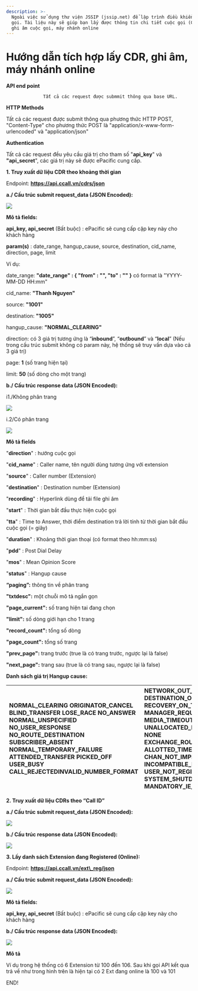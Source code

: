```yaml
---
description: >-
  Ngoài việc sử dụng thư viện JSSIP (jssip.net) để lập trình điều khiển cuộc
  gọi. Tài liệu này sẽ giúp bạn lấy được thông tin chi tiết cuộc gọi (CDR), file
  ghi âm cuộc gọi, máy nhánh online
---
```


# Hướng dẫn tích hợp lấy CDR, ghi âm, máy nhánh online

**API end point**

                  Tất cả các request được submmit thông qua base URL.

**HTTP Methods**

 Tất cả các request được submit thông qua phương thức HTTP POST, "Content-Type" cho phương thức POST là "application/x-www-form-urlencoded" và "application/json"

**Authentication**

 Tất cả các request đều yêu cầu giá trị cho tham số "**api\_key**" và **"api\_secret**", các giá trị này sẽ được ePacific cung cấp. 

**1. Truy xuất dữ liệu CDR theo khoảng thời gian**

Endpoint: **https://api.ccall.vn/cdrs/json**

**a./ Cấu trúc submit request\_data \(JSON Encoded\):**

![](.gitbook/assets/api-submission.png)

**Mô tả fields:**

 **api\_key, api\_secret** \(Bất buộc\) : ePacific sẽ cung cấp cặp key này cho khách hàng

 **param\(s\)** : date\_range, hangup\_cause, source, destination, cid\_name, direction, page, limit

 Ví dụ:

date\_range: **"date\_range" : { "from" : "", "to" : "" }** có format là "YYYY-MM-DD HH:mm"

cid\_name: **"Thanh Nguyen"**

source: **"1001"**

destination: **"1005"**

hangup\_cause: **"NORMAL\_CLEARING"** 

direction: có 3 giá trị tương ứng là “**inbound**”, “**outbound**” và “**local**” \(Nếu trong cấu trúc submit không có param này, hệ thống sẽ truy vấn dựa vào cả 3 giá trị\)

page: **1** \(số trang hiện tại\)

limit: **50** \(số dòng cho một trang\)

**b./ Cấu trúc response data \(JSON Encoded\):**

i1./Không phân trang

![](.gitbook/assets/api-nonpage.png)

i.2/Có phân trang

![](.gitbook/assets/api-paging.png)



**Mô tả fields**

 "**direction**" : hướng cuộc gọi

 "**cid\_name**" : Caller name, tên người dùng tương ứng với extension

 "**source**" : Caller number \(Extension\)

 "**destination**" : Destination number \(Extension\)

 "**recording**" : Hyperlink dùng để tải file ghi âm

 "**start**" : Thời gian bắt đầu thực hiện cuộc gọi

 "**tta**" : Time to Answer, thời điểm destination trả lời tính từ thời gian bắt đầu cuộc gọi \(= giây\)

 "**duration**" : Khoảng thời gian thoại \(có format theo hh:mm:ss\)

 "**pdd**" : Post Dial Delay 

 "**mos**" : Mean Opinion Score 

 "**status**" : Hangup cause

**“paging”:** thông tin về phân trang

**"txtdesc":** một chuỗi mô tả ngắn gọn

**"page\_current":** số trang hiện tai đang chọn

**"limit":** số dòng giới hạn cho 1 trang

**"record\_count":** tổng số dòng

**"page\_count":**  tổng số trang

**"prev\_page":** trang trước \(true là có trang trước, ngược lại là false\) 

**"next\_page":** trang sau \(true là có trang sau, ngược lại là false\)

**Danh sách giá trị Hangup cause:**

| NORMAL\_CLEARING ORIGINATOR\_CANCEL BLIND\_TRANSFER LOSE\_RACE NO\_ANSWER NORMAL\_UNSPECIFIED NO\_USER\_RESPONSE NO\_ROUTE\_DESTINATION SUBSCRIBER\_ABSENT NORMAL\_TEMPORARY\_FAILURE ATTENDED\_TRANSFER PICKED\_OFF USER\_BUSY CALL\_REJECTEDINVALID\_NUMBER\_FORMAT | NETWORK\_OUT\_OF\_ORDER DESTINATION\_OUT\_OF\_ORDER RECOVERY\_ON\_TIMER\_EXPIRE MANAGER\_REQUEST MEDIA\_TIMEOUT UNALLOCATED\_NUMBER NONE EXCHANGE\_ROUTING\_ERROR ALLOTTED\_TIMEOUT CHAN\_NOT\_IMPLEMENTED INCOMPATIBLE\_DESTINATION USER\_NOT\_REGISTERED SYSTEM\_SHUTDOWN MANDATORY\_IE\_MISSING |
| :--- | :--- |


**2. Truy xuất dữ liệu CDRs theo “Call ID”**

**a./ Cấu trúc submit request\_data \(JSON Encoded\):**

![](.gitbook/assets/api-callid.png)

**b./ Cấu trúc response data \(JSON Encoded\):**

![](.gitbook/assets/api-callid-re1.png)

**3. Lấy danh sách Extension đang Registered \(Online\):** 

Endpoint: **https://api.ccall.vn/ext\_reg/json**

**a./ Cấu trúc submit request\_data \(JSON Encoded\):**

![](.gitbook/assets/api-ext.png)

**Mô tả fields:**

 **api\_key, api\_secret** \(Bất buộc\) : ePacific sẽ cung cấp cặp key này cho khách hàng

**b./ Cấu trúc response data \(JSON Encoded\):**

![](.gitbook/assets/api-ext-online.png)

**Mô tả**

 Ví dụ trong hệ thống có 6 Extension từ 100 đến 106. Sau khi gọi API kết qua trả về như trong hình trên là hiện tại có 2 Ext đang online là 100 và 101 

END!

